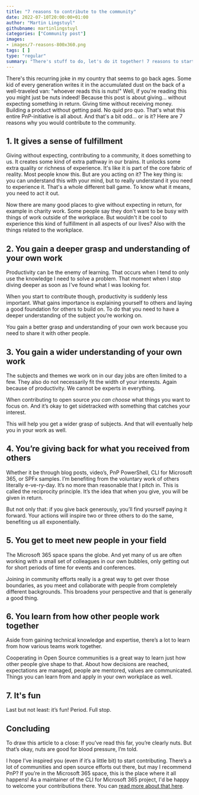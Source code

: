 ```yaml
---
title: "7 reasons to contribute to the community"
date: 2022-07-10T20:00:00+01:00
author: "Martin Lingstuyl"
githubname: martinlingstuyl
categories: ["Community post"]
images:
- images/7-reasons-800x360.png
tags: [ ]
type: "regular"
summary: "There's stuff to do, let's do it together! 7 reasons to start contributing to the community and Open Source."
---
```


There's this recurring joke in my country that seems to go back ages. Some kid of every generation writes it in the accumulated dust on the back of a well-traveled van: "whoever reads this is nuts!" Well, if you're reading this you might just be nuts indeed! Because this post is about giving… without expecting something in return. Giving time without receiving money. Building a product without getting paid. No quid pro quo. That's what this entire PnP-initiative is all about. And that's a bit odd... or is it? Here are 7 reasons why you would contribute to the community. 

## 1. It gives a sense of fulfillment 

Giving without expecting, contributing to a community, it does something to us. It creates some kind of extra pathway in our brains. It unlocks some extra quality or richness of experience. It's like it is part of the core fabric of reality. Most people know this. But are you acting on it? The key thing is: you can understand this with your mind, but to really understand it you need to experience it. That's a whole different ball game. To know what it means, you need to act it out. 

Now there are many good places to give without expecting in return, for example in charity work. Some people say they don't want to be busy with things of work outside of the workplace. But wouldn't it be cool to experience this kind of fulfillment in all aspects of our lives? Also with the things related to the workplace.
 
## 2. You gain a deeper grasp and understanding of your own work

Productivity can be the enemy of learning. That occurs when I tend to only use the knowledge I need to solve a problem. That moment when I stop diving deeper as soon as I've found what I was looking for. 

When you start to contribute though, productivity is suddenly less important. What gains importance is explaining yourself to others and laying a good foundation for others to build on. To do that you need to have a deeper understanding of the subject you’re working on.

You gain a better grasp and understanding of your own work because you need to share it with other people. 

## 3. You gain a wider understanding of your own work

The subjects and themes we work on in our day jobs are often limited to a few. They also do not necessarily fit the width of your interests. Again because of productivity. We cannot be experts in everything. 

When contributing to open source _you can choose_ what things you want to focus on. And it’s okay to get sidetracked with something that catches your interest. 

This will help you get a wider grasp of subjects. And that will eventually help you in your work as well.

## 4. You’re giving back for what you received from others

Whether it be through blog posts, video’s, PnP PowerShell, CLI for Microsoft 365, or SPFx samples. I’m benefiting from the voluntary work of others literally e-ve-ry-day. It’s no more than reasonable that I pitch in. This is called the reciprocity principle. It’s the idea that when you give, you will be given in return.

But not only that: if you give back generously, you’ll find yourself paying it forward. Your actions will inspire two or three others to do the same, benefiting us all exponentially. 

## 5. You get to meet new people in your field

The Microsoft 365 space spans the globe. And yet many of us are often working with a small set of colleagues in our own bubbles, only getting out for short periods of time for events and conferences.

Joining in community efforts really is a great way to get over those boundaries, as you meet and collaborate with people from completely different backgrounds. This broadens your perspective and that is generally a good thing.

## 6. You learn from how other people work together

Aside from gaining technical knowledge and expertise, there’s a lot to learn from how various teams work together. 

Cooperating in Open Source communities is a great way to learn just how other people give shape to that. About how decisions are reached, expectations are managed, people are mentored, values are communicated. Things you can learn from and apply in your own workplace as well. 
  
## 7. It's fun

Last but not least: it’s fun! Period. Full stop.


## Concluding

To draw this article to a close: If you’ve read this far, you’re clearly nuts. But that’s okay, nuts are good for blood pressure, I’m told. 

I hope I’ve inspired you (even if it’s a little bit) to start contributing. There’s a lot of communities and open source efforts out there, but may I recommend PnP? If you’re in the Microsoft 365 space, this is the place where it all happens! As a maintainer of the CLI for Microsoft 365 project, I'd be happy to welcome your contributions there. You can [read more about that here](https://www.blimped.nl/contributing-as-a-holiday-season-present/).
